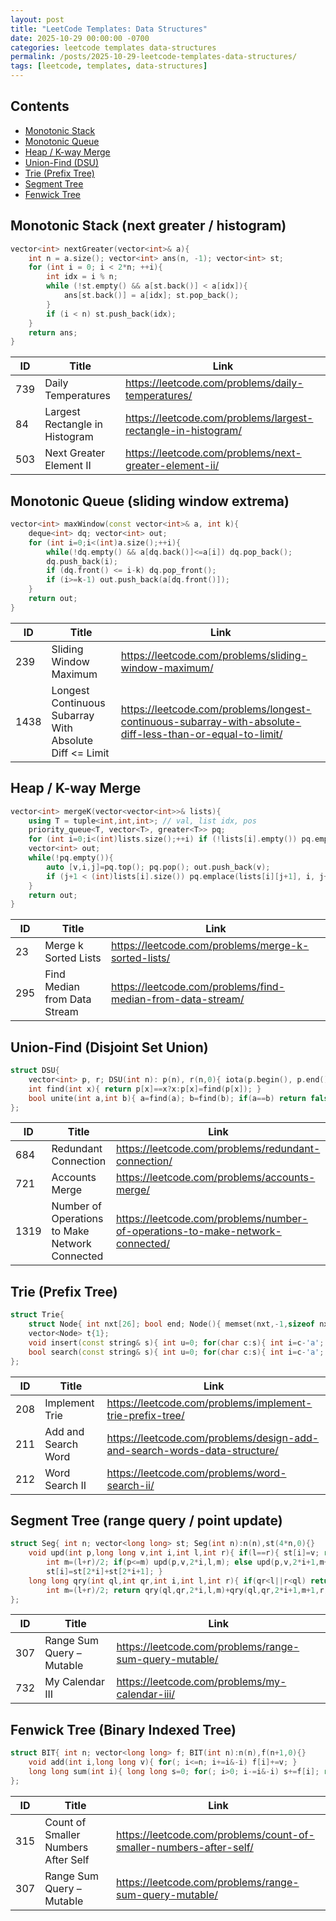 ```yaml
---
layout: post
title: "LeetCode Templates: Data Structures"
date: 2025-10-29 00:00:00 -0700
categories: leetcode templates data-structures
permalink: /posts/2025-10-29-leetcode-templates-data-structures/
tags: [leetcode, templates, data-structures]
---
```


## Contents

- [Monotonic Stack](#monotonic-stack-next-greater--histogram)
- [Monotonic Queue](#monotonic-queue-sliding-window-extrema)
- [Heap / K-way Merge](#heap--k-way-merge)
- [Union-Find (DSU)](#union-find-disjoint-set-union)
- [Trie (Prefix Tree)](#trie-prefix-tree)
- [Segment Tree](#segment-tree-range-query--point-update)
- [Fenwick Tree](#fenwick-tree-binary-indexed-tree)

## Monotonic Stack (next greater / histogram)

```cpp
vector<int> nextGreater(vector<int>& a){
    int n = a.size(); vector<int> ans(n, -1); vector<int> st;
    for (int i = 0; i < 2*n; ++i){
        int idx = i % n;
        while (!st.empty() && a[st.back()] < a[idx]){
            ans[st.back()] = a[idx]; st.pop_back();
        }
        if (i < n) st.push_back(idx);
    }
    return ans;
}
```

| ID | Title | Link |
|---|---|---|
| 739 | Daily Temperatures | https://leetcode.com/problems/daily-temperatures/ |
| 84 | Largest Rectangle in Histogram | https://leetcode.com/problems/largest-rectangle-in-histogram/ |
| 503 | Next Greater Element II | https://leetcode.com/problems/next-greater-element-ii/ |

## Monotonic Queue (sliding window extrema)

```cpp
vector<int> maxWindow(const vector<int>& a, int k){
    deque<int> dq; vector<int> out;
    for (int i=0;i<(int)a.size();++i){
        while(!dq.empty() && a[dq.back()]<=a[i]) dq.pop_back();
        dq.push_back(i);
        if (dq.front() <= i-k) dq.pop_front();
        if (i>=k-1) out.push_back(a[dq.front()]);
    }
    return out;
}
```

| ID | Title | Link |
|---|---|---|
| 239 | Sliding Window Maximum | https://leetcode.com/problems/sliding-window-maximum/ |
| 1438 | Longest Continuous Subarray With Absolute Diff <= Limit | https://leetcode.com/problems/longest-continuous-subarray-with-absolute-diff-less-than-or-equal-to-limit/ |

## Heap / K-way Merge

```cpp
vector<int> mergeK(vector<vector<int>>& lists){
    using T = tuple<int,int,int>; // val, list idx, pos
    priority_queue<T, vector<T>, greater<T>> pq;
    for (int i=0;i<(int)lists.size();++i) if (!lists[i].empty()) pq.emplace(lists[i][0], i, 0);
    vector<int> out;
    while(!pq.empty()){
        auto [v,i,j]=pq.top(); pq.pop(); out.push_back(v);
        if (j+1 < (int)lists[i].size()) pq.emplace(lists[i][j+1], i, j+1);
    }
    return out;
}
```

| ID | Title | Link |
|---|---|---|
| 23 | Merge k Sorted Lists | https://leetcode.com/problems/merge-k-sorted-lists/ |
| 295 | Find Median from Data Stream | https://leetcode.com/problems/find-median-from-data-stream/ |

## Union-Find (Disjoint Set Union)

```cpp
struct DSU{
    vector<int> p, r; DSU(int n): p(n), r(n,0){ iota(p.begin(), p.end(), 0);} 
    int find(int x){ return p[x]==x?x:p[x]=find(p[x]); }
    bool unite(int a,int b){ a=find(a); b=find(b); if(a==b) return false; if(r[a]<r[b]) swap(a,b); p[b]=a; if(r[a]==r[b]) ++r[a]; return true; }
};
```

| ID | Title | Link |
|---|---|---|
| 684 | Redundant Connection | https://leetcode.com/problems/redundant-connection/ |
| 721 | Accounts Merge | https://leetcode.com/problems/accounts-merge/ |
| 1319 | Number of Operations to Make Network Connected | https://leetcode.com/problems/number-of-operations-to-make-network-connected/ |

## Trie (Prefix Tree)

```cpp
struct Trie{
    struct Node{ int nxt[26]; bool end; Node(){ memset(nxt,-1,sizeof nxt); end=false; } };
    vector<Node> t{1};
    void insert(const string& s){ int u=0; for(char c:s){ int i=c-'a'; if(t[u].nxt[i]==-1){ t[u].nxt[i]=t.size(); t.emplace_back(); } u=t[u].nxt[i]; } t[u].end=true; }
    bool search(const string& s){ int u=0; for(char c:s){ int i=c-'a'; if((u=t[u].nxt[i])==-1) return false; } return t[u].end; }
};
```

| ID | Title | Link |
|---|---|---|
| 208 | Implement Trie | https://leetcode.com/problems/implement-trie-prefix-tree/ |
| 211 | Add and Search Word | https://leetcode.com/problems/design-add-and-search-words-data-structure/ |
| 212 | Word Search II | https://leetcode.com/problems/word-search-ii/ |

## Segment Tree (range query / point update)

```cpp
struct Seg{ int n; vector<long long> st; Seg(int n):n(n),st(4*n,0){}
    void upd(int p,long long v,int i,int l,int r){ if(l==r){ st[i]=v; return; }
        int m=(l+r)/2; if(p<=m) upd(p,v,2*i,l,m); else upd(p,v,2*i+1,m+1,r);
        st[i]=st[2*i]+st[2*i+1]; }
    long long qry(int ql,int qr,int i,int l,int r){ if(qr<l||r<ql) return 0; if(ql<=l&&r<=qr) return st[i];
        int m=(l+r)/2; return qry(ql,qr,2*i,l,m)+qry(ql,qr,2*i+1,m+1,r); }
};
```

| ID | Title | Link |
|---|---|---|
| 307 | Range Sum Query – Mutable | https://leetcode.com/problems/range-sum-query-mutable/ |
| 732 | My Calendar III | https://leetcode.com/problems/my-calendar-iii/ |

## Fenwick Tree (Binary Indexed Tree)

```cpp
struct BIT{ int n; vector<long long> f; BIT(int n):n(n),f(n+1,0){}
    void add(int i,long long v){ for(; i<=n; i+=i&-i) f[i]+=v; }
    long long sum(int i){ long long s=0; for(; i>0; i-=i&-i) s+=f[i]; return s; }
};
```

| ID | Title | Link |
|---|---|---|
| 315 | Count of Smaller Numbers After Self | https://leetcode.com/problems/count-of-smaller-numbers-after-self/ |
| 307 | Range Sum Query – Mutable | https://leetcode.com/problems/range-sum-query-mutable/ |
